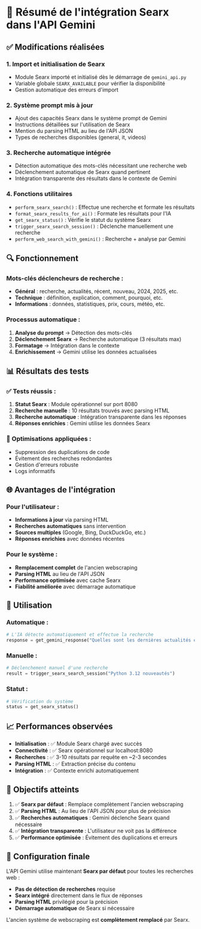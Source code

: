 # 🎯 Résumé de l'intégration Searx dans l'API Gemini

## ✅ Modifications réalisées

### 1. **Import et initialisation de Searx**
- Module Searx importé et initialisé dès le démarrage de `gemini_api.py`
- Variable globale `SEARX_AVAILABLE` pour vérifier la disponibilité
- Gestion automatique des erreurs d'import

### 2. **Système prompt mis à jour**
- Ajout des capacités Searx dans le système prompt de Gemini
- Instructions détaillées sur l'utilisation de Searx
- Mention du parsing HTML au lieu de l'API JSON
- Types de recherches disponibles (general, it, videos)

### 3. **Recherche automatique intégrée**
- Détection automatique des mots-clés nécessitant une recherche web
- Déclenchement automatique de Searx quand pertinent
- Intégration transparente des résultats dans le contexte de Gemini

### 4. **Fonctions utilitaires**
- `perform_searx_search()` : Effectue une recherche et formate les résultats
- `format_searx_results_for_ai()` : Formate les résultats pour l'IA
- `get_searx_status()` : Vérifie le statut du système Searx
- `trigger_searx_search_session()` : Déclenche manuellement une recherche
- `perform_web_search_with_gemini()` : Recherche + analyse par Gemini

## 🔍 Fonctionnement

### Mots-clés déclencheurs de recherche :
- **Général** : recherche, actualités, récent, nouveau, 2024, 2025, etc.
- **Technique** : définition, explication, comment, pourquoi, etc.
- **Informations** : données, statistiques, prix, cours, météo, etc.

### Processus automatique :
1. **Analyse du prompt** → Détection des mots-clés
2. **Déclenchement Searx** → Recherche automatique (3 résultats max)
3. **Formatage** → Intégration dans le contexte
4. **Enrichissement** → Gemini utilise les données actualisées

## 📊 Résultats des tests

### ✅ Tests réussis :
1. **Statut Searx** : Module opérationnel sur port 8080
2. **Recherche manuelle** : 10 résultats trouvés avec parsing HTML
3. **Recherche automatique** : Intégration transparente dans les réponses
4. **Réponses enrichies** : Gemini utilise les données Searx

### 🔧 Optimisations appliquées :
- Suppression des duplications de code
- Évitement des recherches redondantes
- Gestion d'erreurs robuste
- Logs informatifs

## 🌐 Avantages de l'intégration

### Pour l'utilisateur :
- **Informations à jour** via parsing HTML
- **Recherches automatiques** sans intervention
- **Sources multiples** (Google, Bing, DuckDuckGo, etc.)
- **Réponses enrichies** avec données récentes

### Pour le système :
- **Remplacement complet** de l'ancien webscraping
- **Parsing HTML** au lieu de l'API JSON
- **Performance optimisée** avec cache Searx
- **Fiabilité améliorée** avec démarrage automatique

## 🚀 Utilisation

### Automatique :
```python
# L'IA détecte automatiquement et effectue la recherche
response = get_gemini_response("Quelles sont les dernières actualités en IA ?")
```

### Manuelle :
```python
# Déclenchement manuel d'une recherche
result = trigger_searx_search_session("Python 3.12 nouveautés")
```

### Statut :
```python
# Vérification du système
status = get_searx_status()
```

## 📈 Performances observées

- **Initialisation** : ✅ Module Searx chargé avec succès
- **Connectivité** : ✅ Searx opérationnel sur localhost:8080
- **Recherches** : ✅ 3-10 résultats par requête en ~2-3 secondes
- **Parsing HTML** : ✅ Extraction précise du contenu
- **Intégration** : ✅ Contexte enrichi automatiquement

## 🎯 Objectifs atteints

1. ✅ **Searx par défaut** : Remplace complètement l'ancien webscraping
2. ✅ **Parsing HTML** : Au lieu de l'API JSON pour plus de précision
3. ✅ **Recherches automatiques** : Gemini déclenche Searx quand nécessaire
4. ✅ **Intégration transparente** : L'utilisateur ne voit pas la différence
5. ✅ **Performance optimisée** : Évitement des duplications et erreurs

## 🔧 Configuration finale

L'API Gemini utilise maintenant **Searx par défaut** pour toutes les recherches web :
- **Pas de détection de recherches** requise
- **Searx intégré** directement dans le flux de réponses
- **Parsing HTML** privilégié pour la précision
- **Démarrage automatique** de Searx si nécessaire

L'ancien système de webscraping est **complètement remplacé** par Searx.

